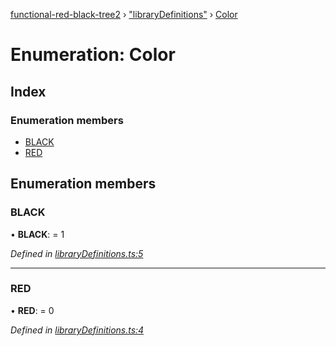 [functional-red-black-tree2](../globals.md) › ["libraryDefinitions"](../modules/_librarydefinitions_.md) › [Color](_librarydefinitions_.color.md)

# Enumeration: Color

## Index

### Enumeration members

* [BLACK](_librarydefinitions_.color.md#black)
* [RED](_librarydefinitions_.color.md#red)

## Enumeration members

###  BLACK

• **BLACK**: = 1

*Defined in [libraryDefinitions.ts:5](https://github.com/Kirill486/functional-red-black-tree/blob/e575cd5/libraryDefinitions.ts#L5)*

___

###  RED

• **RED**: = 0

*Defined in [libraryDefinitions.ts:4](https://github.com/Kirill486/functional-red-black-tree/blob/e575cd5/libraryDefinitions.ts#L4)*
